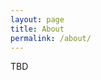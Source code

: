 ```yaml
---
layout: page
title: About
permalink: /about/
---
```


<!-- <img src="http://i.imgur.com/WsDQg3z.jpg" title="Hello!  Is it me you're looking for?" />
<blockquote>
Fail fast, fail early, fail often!
</blockquote> -->

TBD